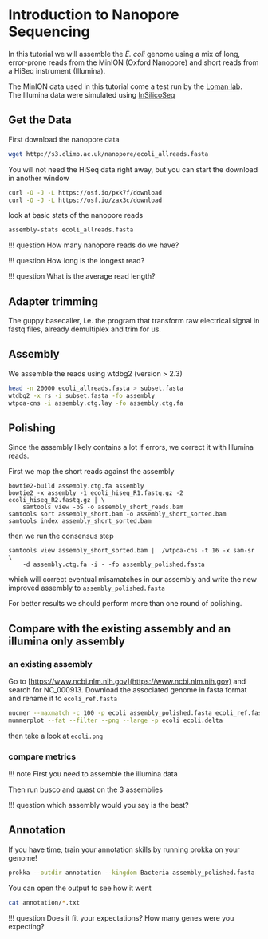 # Introduction to Nanopore Sequencing

In this tutorial we will assemble the _E. coli_ genome using a mix of long, error-prone reads from the MinION (Oxford Nanopore) and short reads from a HiSeq instrument (Illumina).

The MinION data used in this tutorial come a test run by the [Loman lab](http://lab.loman.net/2015/09/24/first-sqk-map-006-experiment/).  
The Illumina data were simulated using [InSilicoSeq](https://github.com/HadrienG/InSilicoSeq)

## Get the Data

First download the nanopore data

```bash
wget http://s3.climb.ac.uk/nanopore/ecoli_allreads.fasta
```

You will not need the HiSeq data right away, but you can start the download in another window

```bash
curl -O -J -L https://osf.io/pxk7f/download
curl -O -J -L https://osf.io/zax3c/download
```

look at basic stats of the nanopore reads

```bash
assembly-stats ecoli_allreads.fasta
```

!!! question
How many nanopore reads do we have?

!!! question
How long is the longest read?

!!! question
What is the average read length?

## Adapter trimming

The guppy basecaller, i.e. the program that transform raw electrical signal in fastq files, already demultiplex and trim for us.

## Assembly

We assemble the reads using wtdbg2 (version > 2.3)

```bash
head -n 20000 ecoli_allreads.fasta > subset.fasta
wtdbg2 -x rs -i subset.fasta -fo assembly
wtpoa-cns -i assembly.ctg.lay -fo assembly.ctg.fa
```

## Polishing

Since the assembly likely contains a lot if errors, we correct it with Illumina reads.

First we map the short reads against the assembly

```
bowtie2-build assembly.ctg.fa assembly
bowtie2 -x assembly -1 ecoli_hiseq_R1.fastq.gz -2 ecoli_hiseq_R2.fastq.gz | \
    samtools view -bS -o assembly_short_reads.bam
samtools sort assembly_short.bam -o assembly_short_sorted.bam
samtools index assembly_short_sorted.bam
```

then we run the consensus step

```
samtools view assembly_short_sorted.bam | ./wtpoa-cns -t 16 -x sam-sr \
    -d assembly.ctg.fa -i - -fo assembly_polished.fasta
```

which will correct eventual misamatches in our assembly and write the new improved assembly to `assembly_polished.fasta`

For better results we should perform more than one round of polishing.

## Compare with the existing assembly and an illumina only assembly

### an existing assembly

Go to [https://www.ncbi.nlm.nih.gov](https://www.ncbi.nlm.nih.gov) and search for NC_000913.
Download the associated genome in fasta format and rename it to `ecoli_ref.fasta`

```bash
nucmer --maxmatch -c 100 -p ecoli assembly_polished.fasta ecoli_ref.fasta
mummerplot --fat --filter --png --large -p ecoli ecoli.delta
```

then take a look at `ecoli.png`

### compare metrics

!!! note
First you need to assemble the illumina data

Then run busco and quast on the 3 assemblies

!!! question
which assembly would you say is the best?

## Annotation

If you have time, train your annotation skills by running prokka on your genome!

```bash
prokka --outdir annotation --kingdom Bacteria assembly_polished.fasta
```

You can open the output to see how it went

```bash
cat annotation/*.txt
```

!!! question
Does it fit your expectations? How many genes were you expecting?

